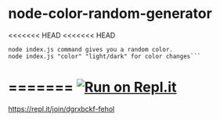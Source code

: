 # node-color-random-generator
<<<<<<< HEAD
<<<<<<< HEAD

````random colors are generated, hex# are shown in the middle.
node index.js command gives you a random color.
node index.js "color" "light/dark" for color changes```
````
=======
[![Run on Repl.it](https://repl.it/badge/github/fehol/node-color-random-generator)](https://repl.it/github/fehol/node-color-random-generator)
=======

https://repl.it/join/dgrxbckf-fehol
